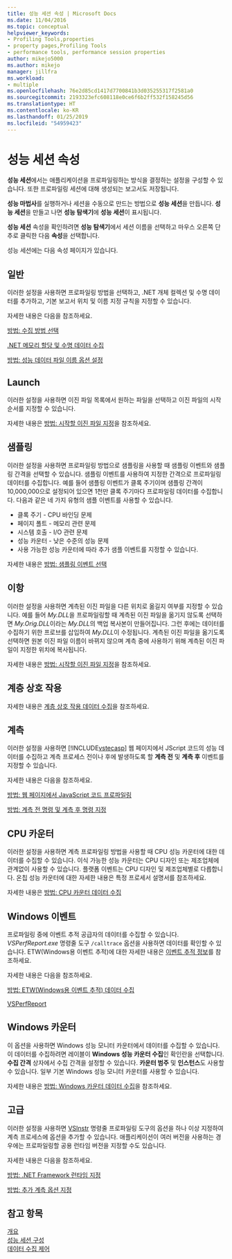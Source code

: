 ```yaml
---
title: 성능 세션 속성 | Microsoft Docs
ms.date: 11/04/2016
ms.topic: conceptual
helpviewer_keywords:
- Profiling Tools,properties
- property pages,Profiling Tools
- performance tools, performance session properties
author: mikejo5000
ms.author: mikejo
manager: jillfra
ms.workload:
- multiple
ms.openlocfilehash: 76e2d85cd1417d7700841b3d035255317f2581a0
ms.sourcegitcommit: 2193323efc608118e0ce6f6b2ff532f158245d56
ms.translationtype: HT
ms.contentlocale: ko-KR
ms.lasthandoff: 01/25/2019
ms.locfileid: "54959423"
---
```

# <a name="performance-session-properties"></a>성능 세션 속성

**성능 세션**에서는 애플리케이션을 프로파일링하는 방식을 결정하는 설정을 구성할 수 있습니다. 또한 프로파일링 세션에 대해 생성되는 보고서도 저장됩니다.

**성능 마법사**를 실행하거나 세션을 수동으로 만드는 방법으로 **성능 세션**을 만듭니다. **성능 세션**을 만들고 나면 **성능 탐색기**에 **성능 세션**이 표시됩니다.

**성능 세션** 속성을 확인하려면 **성능 탐색기**에서 세션 이름을 선택하고 마우스 오른쪽 단추로 클릭한 다음 **속성**을 선택합니다.

성능 세션에는 다음 속성 페이지가 있습니다.

## <a name="general"></a>일반

이러한 설정을 사용하면 프로파일링 방법을 선택하고, .NET 개체 컬렉션 및 수명 데이터를 추가하고, 기본 보고서 위치 및 이름 지정 규칙을 지정할 수 있습니다.

자세한 내용은 다음을 참조하세요.

[방법: 수집 방법 선택](../profiling/how-to-choose-collection-methods.md)

[.NET 메모리 할당 및 수명 데이터 수집](../profiling/collecting-dotnet-memory-allocation-and-lifetime-data.md)

 [방법: 성능 데이터 파일 이름 옵션 설정](../profiling/how-to-set-performance-data-file-name-options.md)

## <a name="launch"></a>Launch

이러한 설정을 사용하면 이진 파일 목록에서 원하는 파일을 선택하고 이진 파일의 시작 순서를 지정할 수 있습니다.

자세한 내용은 [방법: 시작할 이진 파일 지정](../profiling/how-to-specify-the-binary-to-start.md)을 참조하세요.

## <a name="sampling"></a>샘플링

이러한 설정을 사용하면 프로파일링 방법으로 샘플링을 사용할 때 샘플링 이벤트와 샘플링 간격을 선택할 수 있습니다. 샘플링 이벤트를 사용하여 지정한 간격으로 프로파일링 데이터를 수집합니다. 예를 들어 샘플링 이벤트가 클록 주기이며 샘플링 간격이 10,000,000으로 설정되어 있으면 1천만 클록 주기마다 프로파일링 데이터를 수집합니다. 다음과 같은 네 가지 유형의 샘플 이벤트를 사용할 수 있습니다.

- 클록 주기 - CPU 바인딩 문제
- 페이지 폴트 - 메모리 관련 문제
- 시스템 호출 - I/O 관련 문제
- 성능 카운터 - 낮은 수준의 성능 문제
- 사용 가능한 성능 카운터에 따라 추가 샘플 이벤트를 지정할 수 있습니다.

자세한 내용은 [방법: 샘플링 이벤트 선택](../profiling/how-to-choose-sampling-events.md)

## <a name="binary"></a>이항
이러한 설정을 사용하면 계측된 이진 파일을 다른 위치로 옮길지 여부를 지정할 수 있습니다. 예를 들어 *My.DLL*을 프로파일링할 때 계측된 이진 파일을 옮기지 않도록 선택하면 *My.Orig.DLL*이라는 *My.DLL*의 백업 복사본이 만들어집니다. 그런 후에는 데이터를 수집하기 위한 프로브를 삽입하여 *My.DLL*이 수정됩니다. 계측된 이진 파일을 옮기도록 선택하면 원본 이진 파일 이름이 바뀌지 않으며 계측 중에 사용하기 위해 계측된 이진 파일이 지정한 위치에 복사됩니다.

자세한 내용은 [방법: 시작할 이진 파일 지정](../profiling/how-to-specify-the-binary-to-start.md)을 참조하세요.

## <a name="tier-interactions"></a>계층 상호 작용

자세한 내용은 [계층 상호 작용 데이터 수집](../profiling/collecting-tier-interaction-data.md)을 참조하세요.

## <a name="instrumentation"></a>계측

이러한 설정을 사용하면 [!INCLUDE[vstecasp](../code-quality/includes/vstecasp_md.md)] 웹 페이지에서 JScript 코드의 성능 데이터를 수집하고 계측 프로세스 전이나 후에 발생하도록 할 **계측 전** 및 **계측 후** 이벤트를 지정할 수 있습니다.

자세한 내용은 다음을 참조하세요.

[방법: 웹 페이지에서 JavaScript 코드 프로파일링](../profiling/how-to-profile-javascript-code-in-web-pages.md)

[방법: 계측 전 명령 및 계측 후 명령 지정](../profiling/how-to-specify-pre-and-post-instrument-commands.md)

## <a name="cpu-counters"></a>CPU 카운터

이러한 설정을 사용하면 계측 프로파일링 방법을 사용할 때 CPU 성능 카운터에 대한 데이터를 수집할 수 있습니다. 이식 가능한 성능 카운터는 CPU 디자인 또는 제조업체에 관계없이 사용할 수 있습니다. 플랫폼 이벤트는 CPU 디자인 및 제조업체별로 다릅합니다. 온칩 성능 카운터에 대한 자세한 내용은 특정 프로세서 설명서를 참조하세요.

자세한 내용은 [방법: CPU 카운터 데이터 수집](../profiling/how-to-collect-cpu-counter-data.md)

## <a name="windows-events"></a>Windows 이벤트

프로파일링 중에 이벤트 추적 공급자의 데이터를 수집할 수 있습니다. *VSPerfReport.exe* 명령줄 도구 `/calltrace` 옵션을 사용하면 데이터를 확인할 수 있습니다. ETW(Windows용 이벤트 추적)에 대한 자세한 내용은 [이벤트 추적 정보](http://go.microsoft.com/fwlink/?linkid=90752)를 참조하세요.

자세한 내용은 다음을 참조하세요.

[방법: ETW(Windows용 이벤트 추적) 데이터 수집](../profiling/how-to-collect-event-tracing-for-windows-etw-data.md)

[VSPerfReport](../profiling/vsperfreport.md)

## <a name="windows-counters"></a>Windows 카운터

이 옵션을 사용하면 Windows 성능 모니터 카운터에서 데이터를 수집할 수 있습니다. 이 데이터를 수집하려면 레이블이 **Windows 성능 카운터 수집**인 확인란을 선택합니다. **수집 간격** 상자에서 수집 간격을 설정할 수 있습니다. **카운터 범주** 및 **인스턴스**도 사용할 수 있습니다. 일부 기본 Windows 성능 모니터 카운터를 사용할 수 있습니다.

 자세한 내용은 [방법: Windows 카운터 데이터 수집](../profiling/how-to-collect-windows-counter-data.md)을 참조하세요.

## <a name="advanced"></a>고급

이러한 설정을 사용하면 [VSInstr](../profiling/vsinstr.md) 명령줄 프로파일링 도구의 옵션을 하나 이상 지정하여 계측 프로세스에 옵션을 추가할 수 있습니다. 애플리케이션이 여러 버전을 사용하는 경우에는 프로파일링할 공용 런타임 버전을 지정할 수도 있습니다.

자세한 내용은 다음을 참조하세요.

[방법: .NET Framework 런타임 지정](../profiling/how-to-specify-the-dotnet-framework-runtime.md)

[방법: 추가 계측 옵션 지정](../profiling/how-to-specify-additional-instrumentation-options.md)

## <a name="see-also"></a>참고 항목

[개요](../profiling/overviews-performance-tools.md)  
[성능 세션 구성](../profiling/configuring-performance-sessions.md)  
[데이터 수집 제어](../profiling/controlling-data-collection.md)